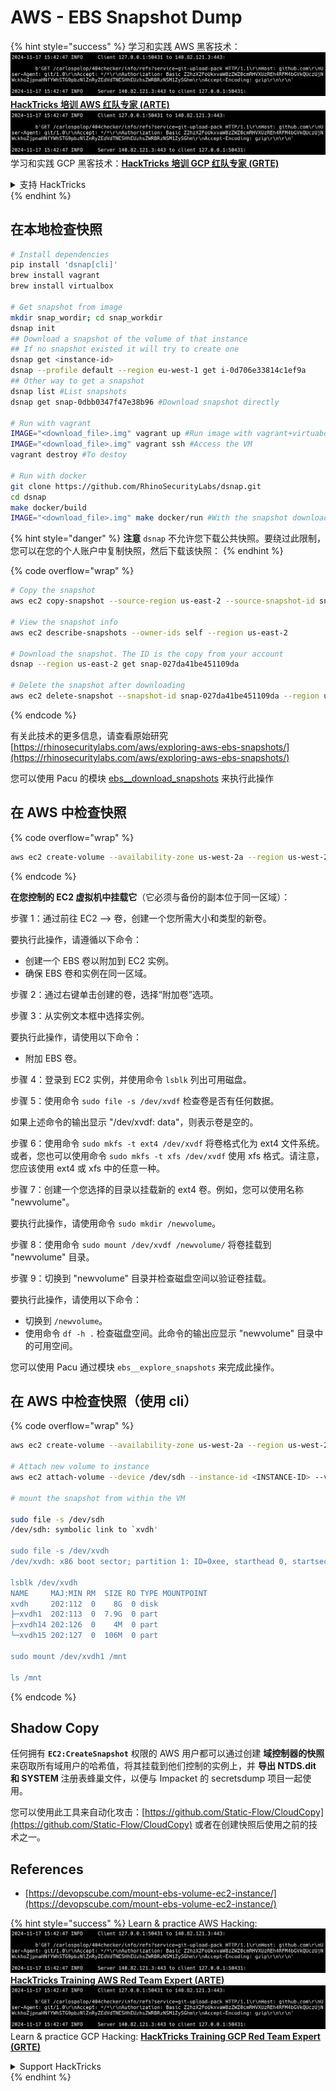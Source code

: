 # AWS - EBS Snapshot Dump

{% hint style="success" %}
学习和实践 AWS 黑客技术：<img src="../../../../.gitbook/assets/image (1).png" alt="" data-size="line">[**HackTricks 培训 AWS 红队专家 (ARTE)**](https://training.hacktricks.xyz/courses/arte)<img src="../../../../.gitbook/assets/image (1).png" alt="" data-size="line">\
学习和实践 GCP 黑客技术：<img src="../../../../.gitbook/assets/image (2).png" alt="" data-size="line">[**HackTricks 培训 GCP 红队专家 (GRTE)**<img src="../../../../.gitbook/assets/image (2).png" alt="" data-size="line">](https://training.hacktricks.xyz/courses/grte)

<details>

<summary>支持 HackTricks</summary>

* 查看 [**订阅计划**](https://github.com/sponsors/carlospolop)!
* **加入** 💬 [**Discord 群组**](https://discord.gg/hRep4RUj7f) 或 [**Telegram 群组**](https://t.me/peass) 或 **关注** 我们的 **Twitter** 🐦 [**@hacktricks\_live**](https://twitter.com/hacktricks\_live)**.**
* **通过向** [**HackTricks**](https://github.com/carlospolop/hacktricks) 和 [**HackTricks Cloud**](https://github.com/carlospolop/hacktricks-cloud) GitHub 仓库提交 PR 分享黑客技巧。

</details>
{% endhint %}

## 在本地检查快照
```bash
# Install dependencies
pip install 'dsnap[cli]'
brew install vagrant
brew install virtualbox

# Get snapshot from image
mkdir snap_wordir; cd snap_workdir
dsnap init
## Download a snapshot of the volume of that instance
## If no snapshot existed it will try to create one
dsnap get <instance-id>
dsnap --profile default --region eu-west-1 get i-0d706e33814c1ef9a
## Other way to get a snapshot
dsnap list #List snapshots
dsnap get snap-0dbb0347f47e38b96 #Download snapshot directly

# Run with vagrant
IMAGE="<download_file>.img" vagrant up #Run image with vagrant+virtuabox
IMAGE="<download_file>.img" vagrant ssh #Access the VM
vagrant destroy #To destoy

# Run with docker
git clone https://github.com/RhinoSecurityLabs/dsnap.git
cd dsnap
make docker/build
IMAGE="<download_file>.img" make docker/run #With the snapshot downloaded
```
{% hint style="danger" %}
**注意** `dsnap` 不允许您下载公共快照。要绕过此限制，您可以在您的个人账户中复制快照，然后下载该快照：
{% endhint %}

{% code overflow="wrap" %}
```bash
# Copy the snapshot
aws ec2 copy-snapshot --source-region us-east-2 --source-snapshot-id snap-09cf5d9801f231c57 --destination-region us-east-2 --description "copy of snap-09cf5d9801f231c57"

# View the snapshot info
aws ec2 describe-snapshots --owner-ids self --region us-east-2

# Download the snapshot. The ID is the copy from your account
dsnap --region us-east-2 get snap-027da41be451109da

# Delete the snapshot after downloading
aws ec2 delete-snapshot --snapshot-id snap-027da41be451109da --region us-east-2
```
{% endcode %}

有关此技术的更多信息，请查看原始研究 [https://rhinosecuritylabs.com/aws/exploring-aws-ebs-snapshots/](https://rhinosecuritylabs.com/aws/exploring-aws-ebs-snapshots/)

您可以使用 Pacu 的模块 [ebs\_\_download\_snapshots](https://github.com/RhinoSecurityLabs/pacu/wiki/Module-Details#ebs\_\_download\_snapshots) 来执行此操作

## 在 AWS 中检查快照

{% code overflow="wrap" %}
```bash
aws ec2 create-volume --availability-zone us-west-2a --region us-west-2  --snapshot-id snap-0b49342abd1bdcb89
```
{% endcode %}

**在您控制的 EC2 虚拟机中挂载它**（它必须与备份的副本位于同一区域）：

步骤 1：通过前往 EC2 –> 卷，创建一个您所需大小和类型的新卷。

要执行此操作，请遵循以下命令：

* 创建一个 EBS 卷以附加到 EC2 实例。
* 确保 EBS 卷和实例在同一区域。

步骤 2：通过右键单击创建的卷，选择“附加卷”选项。

步骤 3：从实例文本框中选择实例。

要执行此操作，请使用以下命令：

* 附加 EBS 卷。

步骤 4：登录到 EC2 实例，并使用命令 `lsblk` 列出可用磁盘。

步骤 5：使用命令 `sudo file -s /dev/xvdf` 检查卷是否有任何数据。

如果上述命令的输出显示 "/dev/xvdf: data"，则表示卷是空的。

步骤 6：使用命令 `sudo mkfs -t ext4 /dev/xvdf` 将卷格式化为 ext4 文件系统。或者，您也可以使用命令 `sudo mkfs -t xfs /dev/xvdf` 使用 xfs 格式。请注意，您应该使用 ext4 或 xfs 中的任意一种。

步骤 7：创建一个您选择的目录以挂载新的 ext4 卷。例如，您可以使用名称 "newvolume"。

要执行此操作，请使用命令 `sudo mkdir /newvolume`。

步骤 8：使用命令 `sudo mount /dev/xvdf /newvolume/` 将卷挂载到 "newvolume" 目录。

步骤 9：切换到 "newvolume" 目录并检查磁盘空间以验证卷挂载。

要执行此操作，请使用以下命令：

* 切换到 `/newvolume`。
* 使用命令 `df -h .` 检查磁盘空间。此命令的输出应显示 "newvolume" 目录中的可用空间。

您可以使用 Pacu 通过模块 `ebs__explore_snapshots` 来完成此操作。

## 在 AWS 中检查快照（使用 cli）

{% code overflow="wrap" %}
```bash
aws ec2 create-volume --availability-zone us-west-2a --region us-west-2 --snapshot-id <snap-0b49342abd1bdcb89>

# Attach new volume to instance
aws ec2 attach-volume --device /dev/sdh --instance-id <INSTANCE-ID> --volume-id <VOLUME-ID>

# mount the snapshot from within the VM

sudo file -s /dev/sdh
/dev/sdh: symbolic link to `xvdh'

sudo file -s /dev/xvdh
/dev/xvdh: x86 boot sector; partition 1: ID=0xee, starthead 0, startsector 1, 16777215 sectors, extended partition table (last)\011, code offset 0x63

lsblk /dev/xvdh
NAME     MAJ:MIN RM  SIZE RO TYPE MOUNTPOINT
xvdh     202:112  0    8G  0 disk
├─xvdh1  202:113  0  7.9G  0 part
├─xvdh14 202:126  0    4M  0 part
└─xvdh15 202:127  0  106M  0 part

sudo mount /dev/xvdh1 /mnt

ls /mnt
```
{% endcode %}

## Shadow Copy

任何拥有 **`EC2:CreateSnapshot`** 权限的 AWS 用户都可以通过创建 **域控制器的快照** 来窃取所有域用户的哈希值，将其挂载到他们控制的实例上，并 **导出 NTDS.dit 和 SYSTEM** 注册表蜂巢文件，以便与 Impacket 的 secretsdump 项目一起使用。

您可以使用此工具来自动化攻击：[https://github.com/Static-Flow/CloudCopy](https://github.com/Static-Flow/CloudCopy) 或者在创建快照后使用之前的技术之一。

## References

* [https://devopscube.com/mount-ebs-volume-ec2-instance/](https://devopscube.com/mount-ebs-volume-ec2-instance/)

{% hint style="success" %}
Learn & practice AWS Hacking:<img src="../../../../.gitbook/assets/image (1).png" alt="" data-size="line">[**HackTricks Training AWS Red Team Expert (ARTE)**](https://training.hacktricks.xyz/courses/arte)<img src="../../../../.gitbook/assets/image (1).png" alt="" data-size="line">\
Learn & practice GCP Hacking: <img src="../../../../.gitbook/assets/image (2).png" alt="" data-size="line">[**HackTricks Training GCP Red Team Expert (GRTE)**<img src="../../../../.gitbook/assets/image (2).png" alt="" data-size="line">](https://training.hacktricks.xyz/courses/grte)

<details>

<summary>Support HackTricks</summary>

* Check the [**subscription plans**](https://github.com/sponsors/carlospolop)!
* **Join the** 💬 [**Discord group**](https://discord.gg/hRep4RUj7f) or the [**telegram group**](https://t.me/peass) or **follow** us on **Twitter** 🐦 [**@hacktricks\_live**](https://twitter.com/hacktricks\_live)**.**
* **Share hacking tricks by submitting PRs to the** [**HackTricks**](https://github.com/carlospolop/hacktricks) and [**HackTricks Cloud**](https://github.com/carlospolop/hacktricks-cloud) github repos.

</details>
{% endhint %}

